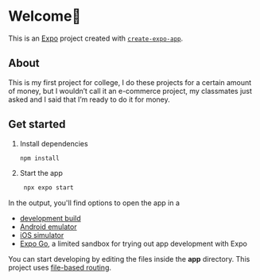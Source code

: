 # Welcome👋

This is an [Expo](https://expo.dev) project created with [`create-expo-app`](https://www.npmjs.com/package/create-expo-app).

## About 
This is my first project for college, I do these projects for a certain amount of money, but I wouldn’t call it an e-commerce project, my classmates just asked and I said that I’m ready to do it for money.

## Get started

1. Install dependencies

   ```bash
   npm install
   ```

2. Start the app

   ```bash
    npx expo start
   ```

In the output, you'll find options to open the app in a

- [development build](https://docs.expo.dev/develop/development-builds/introduction/)
- [Android emulator](https://docs.expo.dev/workflow/android-studio-emulator/)
- [iOS simulator](https://docs.expo.dev/workflow/ios-simulator/)
- [Expo Go](https://expo.dev/go), a limited sandbox for trying out app development with Expo

You can start developing by editing the files inside the **app** directory. This project uses [file-based routing](https://docs.expo.dev/router/introduction).
